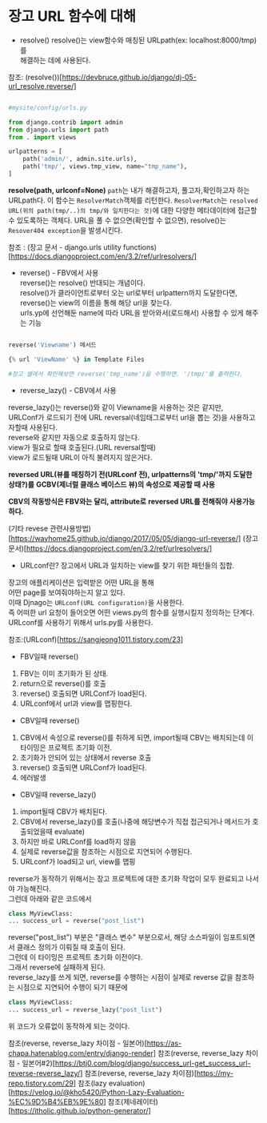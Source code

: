 # 장고 URL 함수에 대해

- resolve()
  resolve()는 view함수와 매칭된 URLpath(ex: localhost:8000/tmp)를  
  해결하는 데에 사용된다.

참조: (resolve())[https://devbruce.github.io/django/dj-05-url_resolve,reverse/]

```python

#mysite/config/urls.py

from django.contrib import admin
from django.urls import path
from . import views

urlpatterns = [
    path('admin/', admin.site.urls),
    path('tmp/', views.tmp_view, name="tmp_name"),
]
```

**resolve(path, urlconf=None)**
`path`는 내가 해결하고자, 풀고자,확인하고자 하는 URLpath다.
이 함수는 `ResolverMatch`객체를 리턴한다.
`ResolverMatch`는 `resolved URL(위의 path(tmp/..)의 tmp/와 일치한다는 것)`에 대한 다양한 메타데이터에 접근할 수 있도록하는 객체다.
URL을 풀 수 없으면(확인할 수 없으면), resolve()는 `Resover404 exception`을 발생시킨다.

참조 : (장고 문서 - django.urls utility functions)[https://docs.djangoproject.com/en/3.2/ref/urlresolvers/]

- reverse() - FBV에서 사용  
  reverse()는 resolve() 반대되는 개념이다.  
  resolve()가 클라이언트로부터 오는 url로부터
  urlpattern까지 도달한다면,  
  reverse()는 view의 이름을 통해 해당 url을 찾는다.  
  urls.yp에 선언해둔 name에 따라 URL을 받아와서(로드해서) 사용할 수 있게 해주는 기능

```python

reverse('Viewname') 메서드

{% url 'ViewName' %} in Template Files

#장고 쉘에서 확인해보면 reverse('tmp_name')을 수행하면. '/tmp/'를 출력한다.

```

- reverse_lazy() - CBV에서 사용

reverse_lazy()는 reverse()와 같이 Viewname을 사용하는 것은 같지만,  
URLConf가 로드되기 전에 URL reversal(네임태그로부터 url을 뽑는 것)을 사용하고자할때 사용된다.  
reverse와 같지만 자동으로 호출하지 않는다.  
view가 필요로 할때 호출된다.(URL reversal할때)  
view가 로드될때 URL이 아직 불려지지 않은거다.

**reversed URL(뷰를 매칭하기 전(URLconf 전), urlpatterns의 'tmp/'까지 도달한 상태?)를**
**GCBV(제너럴 클래스 베이스드 뷰)의 속성으로 제공할 때 사용**

**CBV의 작동방식은 FBV와는 달리, attribute로**
**reversed URL를 전해줘야 사용가능하다.**

(기타 revese 관련사용방법)[https://wayhome25.github.io/django/2017/05/05/django-url-reverse/]
(장고 문서)[https://docs.djangoproject.com/en/3.2/ref/urlresolvers/]

- URLconf란?
  장고에서 URL과 일치하는 view를 찾기 위한 패턴들의 집합.

장고의 애플리케이션은 입력받은 어떤 URL을 통해  
어떤 page를 보여줘야하는지 알고 있다.  
이때 Djnago는 `URLconf(URL configuration)`을 사용한다.  
즉 어떠한 url 요청이 들어오면 어떤 views.py의 함수를 실행시킬지 정의하는 단계다.  
URLconf를 사용하기 위해서 urls.py를 사용한다.

참조:(URLconf)[https://sangjeong1011.tistory.com/23]

- FBV일때 reverse()

1. FBV는 이미 초기화가 된 상태.
2. return으로 reverse()를 호출
3. reverse() 호출되면 URLConf가 load된다.
4. URLconf에서 url과 view를 맵핑한다.

- CBV일때 reverse()

1. CBV에서 속성으로 reverse()를 취하게 되면, import될때 CBV는 배치되는데 이 타이밍은 프로젝트 초기화 이전.
2. 초기화가 안되어 있는 상태에서 reverse 호출
3. reverse() 호출되면 URLConf가 load된다.
4. 에러발생

- CBV일때 reverse_lazy()

1. import될때 CBV가 배치된다.
2. CBV에서 reverse_lazy()를 호출(나중에 해당변수가 직접 접근되거나 메서드가 호출되었을때 evaluate)
3. 하지만 바로 URLConf를 load하지 않음
4. 실제로 reverse값을 참조하는 시점으로 지연되어 수행된다.
5. URLconf가 load되고 url, view를 맵핑

reverse가 동작하기 위해서는 장고 프로젝트에 대한 초기화 작업이 모두 완료되고 나서야 가능해진다.  
그런데 아래와 같은 코드에서

```python
class MyViewClass:
... success_url = reverse("post_list")
```

reverse("post_list") 부분은 "클래스 변수" 부분으로서, 해당 소스파일이 임포트되면서 클래스 정의가 이뤄질 때 호출이 된다.  
그런데 이 타이밍은 프로젝트 초기화 이전이다.  
그래서 reverse에 실패하게 된다.  
reverse_lazy를 쓰게 되면, reverse를 수행하는 시점이 실제로 reverse 값을 참조하는 시점으로 지연되어 수행이 되기 때문에

```python
class MyViewClass:
... success_url = reverse_lazy("post_list")
```

위 코드가 오류없이 동작하게 되는 것이다.

참조(reverse, reverse_lazy 차이점 - 일본어)[https://as-chapa.hatenablog.com/entry/django-render]
참조(reverse, reverse_lazy 차이점 - 일본어#2)[https://btj0.com/blog/django/success_url-get_success_url-reverse-reverse_lazy/]
참조(reverse, reverse_lazy 차이점)[https://my-repo.tistory.com/29]
참조(lazy evaluation)[https://velog.io/@kho5420/Python-Lazy-Evaluation-%EC%9D%B4%EB%9E%80]
참조(제네레이터)[https://itholic.github.io/python-generator/]
